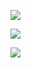 ![](https://pic.superbed.cn/item/5e0dcc0076085c328964fe1d.jpg)



![](https://pic.superbed.cn/item/5e0dcc1e76085c32896500e7.jpg)

![](https://pic.superbed.cn/item/5e0dcd8a76085c3289652bd6.jpg)

